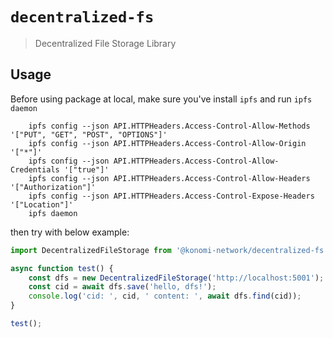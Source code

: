 # `decentralized-fs`

> Decentralized File Storage Library

## Usage

Before using package at local, make sure you've install `ipfs` and run `ipfs daemon`

```shell
    ipfs config --json API.HTTPHeaders.Access-Control-Allow-Methods '["PUT", "GET", "POST", "OPTIONS"]'
    ipfs config --json API.HTTPHeaders.Access-Control-Allow-Origin '["*"]'
    ipfs config --json API.HTTPHeaders.Access-Control-Allow-Credentials '["true"]'
    ipfs config --json API.HTTPHeaders.Access-Control-Allow-Headers '["Authorization"]'
    ipfs config --json API.HTTPHeaders.Access-Control-Expose-Headers '["Location"]'
    ipfs daemon
```

then try with below example:

```typescript
import DecentralizedFileStorage from '@konomi-network/decentralized-fs';

async function test() {
	const dfs = new DecentralizedFileStorage('http://localhost:5001');
	const cid = await dfs.save('hello, dfs!');
	console.log('cid: ', cid, ' content: ', await dfs.find(cid));
}

test();
```

